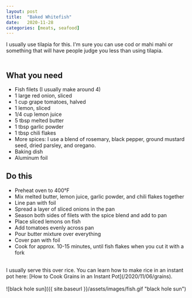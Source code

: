```yaml
---
layout: post
title:  "Baked Whitefish"
date:   2020-11-28
categories: [meats, seafood]
---
```

I usually use tilapia for this. I'm sure you can use cod or mahi mahi or something that will have people judge you less than using tilapia. <br/>
<br/>
## What you need
* Fish filets (I usually make around 4)
* 1 large red onion, sliced
* 1 cup grape tomatoes, halved
* 1 lemon, sliced
* 1/4 cup lemon juice
* 5 tbsp melted butter
* 1 tbsp garlic powder
* 1 tbsp chili flakes
* More spices: I use a blend of rosemary, black pepper, ground mustard seed, dried parsley, and oregano.
* Baking dish
* Aluminum foil

## Do this
* Preheat oven to 400°F
* Mix melted butter, lemon juice, garlic powder, and chili flakes together
* Line pan with foil
* Spread a layer of sliced onions in the pan
* Season both sides of filets with the spice blend and add to pan
* Place sliced lemons on fish
* Add tomatoes evenly across pan
* Pour butter mixture over everything
* Cover pan with foil
* Cook for approx. 10-15 minutes, until fish flakes when you cut it with a fork<br/>
<br/>
I usually serve this over rice. You can learn how to make rice in an instant pot here: [How to Cook Grains in an Instant Pot](/2020/11/06/grains).
<br/>
<br/>
![black hole sun]({{ site.baseurl }}/assets/images/fish.gif "black hole sun")
